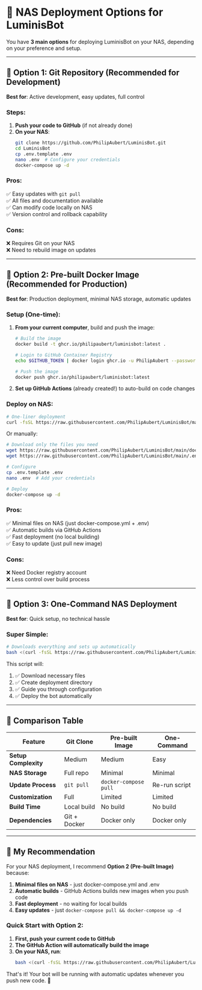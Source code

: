 # 🚀 NAS Deployment Options for LuminisBot

You have **3 main options** for deploying LuminisBot on your NAS, depending on your preference and setup.

---

## 🎯 **Option 1: Git Repository (Recommended for Development)**

**Best for**: Active development, easy updates, full control

### Steps:
1. **Push your code to GitHub** (if not already done)
2. **On your NAS**:
   ```bash
   git clone https://github.com/PhilipAubert/LuminisBot.git
   cd LuminisBot
   cp .env.template .env
   nano .env  # Configure your credentials
   docker-compose up -d
   ```

### Pros:
✅ Easy updates with `git pull`  
✅ All files and documentation available  
✅ Can modify code locally on NAS  
✅ Version control and rollback capability  

### Cons:
❌ Requires Git on your NAS  
❌ Need to rebuild image on updates  

---

## 🎯 **Option 2: Pre-built Docker Image (Recommended for Production)**

**Best for**: Production deployment, minimal NAS storage, automatic updates

### Setup (One-time):
1. **From your current computer**, build and push the image:
   ```bash
   # Build the image
   docker build -t ghcr.io/philipaubert/luminisbot:latest .
   
   # Login to GitHub Container Registry
   echo $GITHUB_TOKEN | docker login ghcr.io -u PhilipAubert --password-stdin
   
   # Push the image
   docker push ghcr.io/philipaubert/luminisbot:latest
   ```

2. **Set up GitHub Actions** (already created!) to auto-build on code changes

### Deploy on NAS:
```bash
# One-liner deployment
curl -fsSL https://raw.githubusercontent.com/PhilipAubert/LuminisBot/main/nas-deploy.sh | bash
```

Or manually:
```bash
# Download only the files you need
wget https://raw.githubusercontent.com/PhilipAubert/LuminisBot/main/docker-compose.prebuilt.yml -O docker-compose.yml
wget https://raw.githubusercontent.com/PhilipAubert/LuminisBot/main/.env.template -O .env.template

# Configure
cp .env.template .env
nano .env  # Add your credentials

# Deploy
docker-compose up -d
```

### Pros:
✅ Minimal files on NAS (just docker-compose.yml + .env)  
✅ Automatic builds via GitHub Actions  
✅ Fast deployment (no local building)  
✅ Easy to update (just pull new image)  

### Cons:
❌ Need Docker registry account  
❌ Less control over build process  

---

## 🎯 **Option 3: One-Command NAS Deployment**

**Best for**: Quick setup, no technical hassle

### Super Simple:
```bash
# Downloads everything and sets up automatically
bash <(curl -fsSL https://raw.githubusercontent.com/PhilipAubert/LuminisBot/main/nas-deploy.sh)
```

This script will:
1. ✅ Download necessary files  
2. ✅ Create deployment directory  
3. ✅ Guide you through configuration  
4. ✅ Deploy the bot automatically  

---

## 🔧 **Comparison Table**

| Feature | Git Clone | Pre-built Image | One-Command |
|---------|-----------|-----------------|-------------|
| **Setup Complexity** | Medium | Medium | Easy |
| **NAS Storage** | Full repo | Minimal | Minimal |
| **Update Process** | `git pull` | `docker-compose pull` | Re-run script |
| **Customization** | Full | Limited | Limited |
| **Build Time** | Local build | No build | No build |
| **Dependencies** | Git + Docker | Docker only | Docker only |

---

## 🎯 **My Recommendation**

For your NAS deployment, I recommend **Option 2 (Pre-built Image)** because:

1. **Minimal files on NAS** - just docker-compose.yml and .env
2. **Automatic builds** - GitHub Actions builds new images when you push code
3. **Fast deployment** - no waiting for local builds
4. **Easy updates** - just `docker-compose pull && docker-compose up -d`

### Quick Start with Option 2:

1. **First, push your current code to GitHub**
2. **The GitHub Action will automatically build the image**
3. **On your NAS, run**:
   ```bash
   bash <(curl -fsSL https://raw.githubusercontent.com/PhilipAubert/LuminisBot/main/nas-deploy.sh)
   ```

That's it! Your bot will be running with automatic updates whenever you push new code. 🚀
